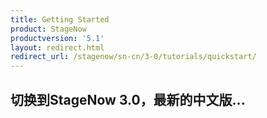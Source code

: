 ```yaml
---
title: Getting Started
product: StageNow
productversion: '5.1'
layout: redirect.html
redirect_url: /stagenow/sn-cn/3-0/tutorials/quickstart/
---
```


## 切换到StageNow 3.0，最新的中文版...
